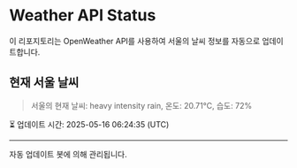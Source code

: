 
# Weather API Status

이 리포지토리는 OpenWeather API를 사용하여 서울의 날씨 정보를 자동으로 업데이트합니다.

## 현재 서울 날씨
> 서울의 현재 날씨: heavy intensity rain, 온도: 20.71°C, 습도: 72%

⏳ 업데이트 시간: 2025-05-16 06:24:35 (UTC)

---
자동 업데이트 봇에 의해 관리됩니다.
